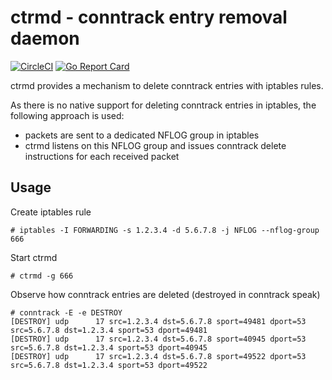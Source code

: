 # ctrmd - conntrack entry removal daemon
[![CircleCI](https://circleci.com/gh/x-way/ctrmd.svg?style=svg)](https://circleci.com/gh/x-way/ctrmd)
[![Go Report Card](https://goreportcard.com/badge/github.com/x-way/ctrmd)](https://goreportcard.com/report/github.com/x-way/ctrmd)

ctrmd provides a mechanism to delete conntrack entries with iptables rules.

As there is no native support for deleting conntrack entries in iptables, the following approach is used:
- packets are sent to a dedicated NFLOG group in iptables
- ctrmd listens on this NFLOG group and issues conntrack delete instructions for each received packet

## Usage
Create iptables rule
```
# iptables -I FORWARDING -s 1.2.3.4 -d 5.6.7.8 -j NFLOG --nflog-group 666
```
Start ctrmd
```
# ctrmd -g 666
```
Observe how conntrack entries are deleted (destroyed in conntrack speak)
```
# conntrack -E -e DESTROY
[DESTROY] udp      17 src=1.2.3.4 dst=5.6.7.8 sport=49481 dport=53 src=5.6.7.8 dst=1.2.3.4 sport=53 dport=49481
[DESTROY] udp      17 src=1.2.3.4 dst=5.6.7.8 sport=40945 dport=53 src=5.6.7.8 dst=1.2.3.4 sport=53 dport=40945
[DESTROY] udp      17 src=1.2.3.4 dst=5.6.7.8 sport=49522 dport=53 src=5.6.7.8 dst=1.2.3.4 sport=53 dport=49522
```
